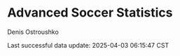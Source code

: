 # Advanced Soccer Statistics
Denis Ostroushko

<!-- gfm -->

Last successful data update: 2025-04-03 06:15:47 CST
